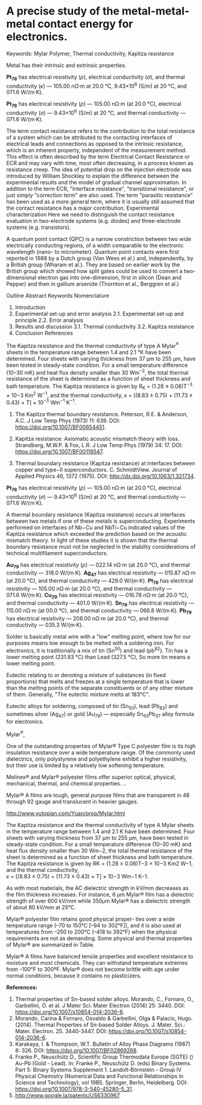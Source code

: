 # A precise study of the metal-metal-metal contact energy for electronics.


Keywords:
Mylar Polymer, Thermal conductivity, Kapitza resistance


Metal has their intrinsic and extrinsic properties.

<b>Pt<sub>78</sub></b> has electrical resistivity (<i>ρ</i>), electrical conductivity (<i>σ</i>), and thermal conductivity (<i>κ</i>) — 105.00 nΩ·m at 20.0 °C, 9.43×10<sup>6</sup> (S/m) at 20 °C, and 071.6 W/(m·K).





<b>Pt<sub>78</sub></b> has electrical resistivity (<i>ρ</i>) — 105.00 nΩ·m (at 20.0 °C), electrical conductivity (<i>σ</i>) — 9.43×10<sup>6</sup> (S/m) at 20 °C, and thermal conductivity — 071.6 W/(m·K).


The term contact resistance refers to the contribution to the total resistance of a system which can be attributed to the contacting interfaces of electrical leads and connections as opposed to the intrinsic resistance, which is an inherent property, independent of the measurement method. This effect is often described by the term Electrical Contact Resistance or ECR and may vary with time, most often decreasing, in a process known as resistance creep. The idea of potential drop on the injection electrode was introduced by William Shockley to explain the difference between the experimental results and the model of gradual channel approximation. In addition to the term ECR, "Interface resistance", "transitional resistance", or just simply "correction term" are also used. The term "parasitic resistance" has been used as a more general term, where it is usually still assumed that the contact resistance has a major contribution. Experimental characterization Here we need to distinguish the contact resistance evaluation in two-electrode systems (e.g. diodes) and three-electrode systems (e.g. transistors).

A quantum point contact (QPC) is a narrow constriction between two wide electrically conducting regions, of a width comparable to the electronic wavelength (nano- to micrometer). Quantum point contacts were first reported in 1988 by a Dutch group (Van Wees et al.) and, independently, by a British group (Wharam et al.). They are based on earlier work by the British group which showed how split gates could be used to convert a two-dimensional electron gas into one-dimension, first in silicon (Dean and Pepper) and then in gallium arsenide (Thornton et al., Berggren et al.)

Outline
Abstract
Keywords
Nomenclature
1. Introduction
2. Experimental set-up and error analysis
2.1. Experimental set-up and principle
2.2. Error analysis
3. Results and discussion
3.1. Thermal conductivity
3.2. Kapitza resistance
4. Conclusion
References



The Kapitza resistance and the thermal conductivity of type A Mylar<sup>®</sup> sheets in the temperature range between 1.4 and 2.1 °K have been determined. Four sheets with varying thickness from 37 μm to 255 μm, have been tested in steady-state condition. For a small temperature difference (10–30 mK) and heat flux density smaller than 30 Wm<sup>−2</sup>, the total thermal resistance of the sheet is determined as a function of sheet thickness and bath temperature. The Kapitza resistance is given by R<sub>K</sub> = (1.28 ± 0.08)T<sup>−3</sup> × 10−3 Km<sup>2</sup> W<sup>−1</sup>, and the thermal conductivity, κ = [(8.83 ± 0.75) + (11.73 ± 0.43) × T] × 10<sup>−3</sup> Wm<sup>−1</sup> K<sup>−1</sup>.


1. The Kapitza thermal boundary resistance. Peterson, R.E. & Anderson, A.C. J Low Temp Phys (1973) 11: 639. DOI: https://doi.org/10.1007/BF00654451.

2. Kapitza resistance: Axiomatic acoustic mismatch theory with loss. Strandberg, M.W.P. & Fox, L.R. J Low Temp Phys (1979) 34: 17. DOI: https://doi.org/10.1007/BF00118547.

3. Thermal boundary resistance (Kapitza resistance) at interfaces between copper and type−II superconductors. C. SchmidtView. Journal of Applied Physics 46, 1372 (1975). DOI: http://dx.doi.org/10.1063/1.321734.


<b>Pt<sub>78</sub></b> has electrical resistivity (<i>ρ</i>) — 105.00 nΩ·m (at 20.0 °C), electrical conductivity (<i>σ</i>) — 9.43×10<sup>6</sup> (S/m) at 20 °C, and thermal conductivity — 071.6 W/(m·K).

A thermal boundary resistance (Kapitza resistance) occurs at interfaces between two metals if one of these metals is superconducting. Experiments performed on interfaces of Nb−Cu and NbTi−Cu indicated values of the Kapitza resistance which exceeded the prediction based on the acoustic mismatch theory. In light of these studies it is shown that the thermal boundary resistance must not be neglected in the stability considerations of technical multifilament superconductors.


<b>Au<sub>79</sub></b> has electrical resistivity (<i>ρ</i>) — 022.14 nΩ·m (at 20.0 °C), and thermal conductivity — 318.0 W/(m·K).
<b>Ag<sub>47</sub></b> has electrical resistivity — 015.87 nΩ·m (at 20.0 °C), and thermal conductivity — 429.0 W/(m·K).
<b>Pt<sub>78</sub></b> has electrical resistivity — 105.00 nΩ·m (at 20.0 °C), and thermal conductivity — 071.6 W/(m·K).
<b>Cu<sub>29</sub></b> has electrical resistivity — 016.78 nΩ·m (at 20.0 °C), and thermal conductivity — 401.0 W/(m·K).
<b>Sn<sub>79</sub></b> has electrical resistivity — 115.00 nΩ·m (at 00.0 °C), and thermal conductivity — 066.8 W/(m·K).
<b>Pb<sub>79</sub></b> has electrical resistivity — 208.00 nΩ·m (at 20.0 °C), and thermal conductivity — 035.3 W/(m·K).

Solder is basically metal wire with a "low" melting point, where low for our purposes means low enough to be melted with a soldering iron. For electronics, it is traditionally a mix of tin (Sn<sup>50</sup>) and lead (pb<sup>82</sup>). Tin has a lower melting point (231.93 °C) than Lead (327.5 °C), So more tin means a lower melting point.

Eutectic relating to or denoting a mixture of substances (in fixed proportions) that melts and freezes at a single temperature that is lower than the melting points of the separate constituents or of any other mixture of them. Generally, "The eutectic mixture melts at 183°C".

Eutectic alloys for soldering, composed of tin (Sn<sub>50</sub>), lead (Pb<sub>82</sub>) and sometimes silver (Ag<sub>47</sub>) or gold (Au<sub>79</sub>) — especially Sn<sub>63</sub>Pb<sub>37</sub> alloy formula for electronics.

Mylar<sup>®</sup>,

One of the outstanding properties of Mylar® Type C polyester film is its high insulation resistance over a wide temperature range. Of the commonly used dielectrics, only polystyrene and polyethylene exhibit a higher resistivity, but their use is limited by a relatively low softening temperature.


Melinex® and Mylar® polyester films offer superior optical, physical, mechanical, thermal, and chemical properties. ..

Mylar® A films are tough, general purpose films that are transparent in 48 through 92 gauge and translucent in heavier gauges.


http://www.yutopian.com/Yuan/prop/Mylar.html



The Kapitza resistance and the thermal conductivity of type A Mylar sheets in the temperature range between 1.4 and 2.1 K have been determined. Four sheets with varying thickness from 37 μm to 255 μm, have been tested in steady-state condition. For a small temperature difference (10–30 mK) and heat flux density smaller than 30 Wm−2, the total thermal resistance of the sheet is determined as a function of sheet thickness and bath temperature. The Kapitza resistance is given by RK = (1.28 ± 0.08)T−3 × 10−3 Km2 W−1, and the thermal conductivity, κ = [(8.83 ± 0.75) + (11.73 ± 0.43) × T] × 10−3 Wm−1 K−1.



As with most materials, the AC dielectric strength in kV/mm decreases as the film thickness increases. For instance, 6 µm Mylar® film has a dielectric strength of over 600 kV/mm while 350µm Mylar® has a dielectric strength of about 80 kV/mm at 25°C.


Mylar® polyester film retains good physical proper- ties over a wide temperature range (–70 to 150°C [–94 to 302°F]), and it is also used at temperatures from –250 to 200°C (–418 to 392°F) when the physical requirements are not as demanding. Some physical and thermal properties of Mylar® are summarized in Table.

Mylar® A films have balanced tensile properties and excellent resistance to moisture and most chemicals. They can withstand temperature extremes from -100°F to 300ºF. Mylar® does not become brittle with age under normal conditions, because it contains no plasticizers.


<b>References:</b>
1. Thermal properties of Sn-based solder alloys. Morando, C., Fornaro, O., Garbellini, O. et al. J Mater Sci: Mater Electron (2014) 25: 3440. DOI: https://doi.org/10.1007/s10854-014-2036-6.
2. Morando, Carina & Fornaro, Osvaldo & Garbellini, Olga & Palacio, Hugo. (2014). Thermal Properties of Sn-based Solder Alloys. J. Mater. Sci.: Mater. Electron. 25. 3440-3447. DOI: https://doi.org/10.1007/s10854-014-2036-6.
3. Karakaya, I. & Thompson, W.T. Bulletin of Alloy Phase Diagrams (1987) 8: 326. DOI: https://doi.org/10.1007/BF02869268.
4. Franke P., Neuschütz D., Scientific Group Thermodata Europe (SGTE) () Au-Pb (Gold - Lead). In: Franke P., Neuschütz D. (eds) Binary Systems. Part 5: Binary Systems Supplement 1. Landolt-Börnstein - Group IV Physical Chemistry (Numerical Data and Functional Relationships in Science and Technology), vol 19B5. Springer, Berlin, Heidelberg. DOI: https://doi.org/10.1007/978-3-540-45280-5_31.
5. http://www.google.la/patents/US6330967.
